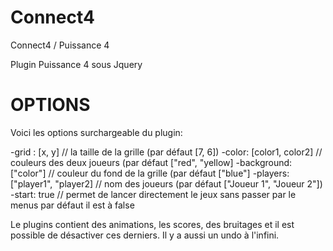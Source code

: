 # Connect4


Connect4 / Puissance 4

Plugin Puissance 4 sous Jquery


# OPTIONS
Voici les options surchargeable du plugin:

-grid : [x, y] // la taille de la grille (par défaut [7, 6])
-color: [color1, color2] // couleurs des deux joueurs (par défaut ["red", "yellow]
-background: ["color"] // couleur du fond de la grille (par défaut ["blue"]
-players: ["player1", "player2] // nom des joueurs (par défaut ["Joueur 1", "Joueur 2"])
-start: true // permet de lancer directement le jeux sans passer par le menus par défaut il est à false

Le plugins contient des animations, les scores, des bruitages et il est possible de désactiver ces derniers.
Il y a aussi un undo à l'infini.

